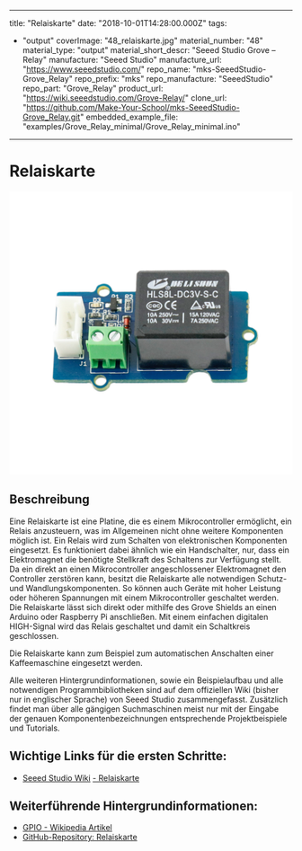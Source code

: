 
---
title: "Relaiskarte"
date: "2018-10-01T14:28:00.000Z"
tags: 
  - "output"
coverImage: "48_relaiskarte.jpg"
material_number: "48"
material_type: "output"
material_short_descr: "Seeed Studio Grove – Relay"
manufacture: "Seeed Studio"
manufacture_url: "https://www.seeedstudio.com/"
repo_name: "mks-SeeedStudio-Grove_Relay"
repo_prefix: "mks"
repo_manufacture: "SeeedStudio"
repo_part: "Grove_Relay"
product_url: "https://wiki.seeedstudio.com/Grove-Relay/"
clone_url: "https://github.com/Make-Your-School/mks-SeeedStudio-Grove_Relay.git"
embedded_example_file: "examples/Grove_Relay_minimal/Grove_Relay_minimal.ino"
---


# Relaiskarte

![Relaiskarte](./48_relaiskarte.jpg)

## Beschreibung
Eine Relaiskarte ist eine Platine, die es einem Mikrocontroller ermöglicht, ein Relais anzusteuern, was im Allgemeinen nicht ohne weitere Komponenten möglich ist.  Ein Relais wird zum Schalten von elektronischen Komponenten eingesetzt. Es funktioniert dabei ähnlich wie ein Handschalter, nur, dass ein Elektromagnet die benötigte Stellkraft des Schaltens zur Verfügung stellt. Da ein direkt an einen Mikrocontroller angeschlossener Elektromagnet den Controller zerstören kann, besitzt die Relaiskarte alle notwendigen Schutz- und Wandlungskomponenten. So können auch Geräte mit hoher Leistung oder höheren Spannungen mit einem Mikrocontroller geschaltet werden. Die Relaiskarte lässt sich direkt oder mithilfe des Grove Shields an einen Arduino oder Raspberry Pi anschließen. Mit einem einfachen digitalen HIGH-Signal wird das Relais geschaltet und damit ein Schaltkreis geschlossen.

Die Relaiskarte kann zum Beispiel zum automatischen Anschalten einer Kaffeemaschine eingesetzt werden.

Alle weiteren Hintergrundinformationen, sowie ein Beispielaufbau und alle notwendigen Programmbibliotheken sind auf dem offiziellen Wiki (bisher nur in englischer Sprache) von Seeed Studio zusammengefasst. Zusätzlich findet man über alle gängigen Suchmaschinen meist nur mit der Eingabe der genauen Komponentenbezeichnungen entsprechende Projektbeispiele und Tutorials.

<!-- infolist -->

<!-- infolists -->
## Wichtige Links für die ersten Schritte:

- [Seeed Studio Wiki](http://wiki.seeedstudio.com/Grove-Relay/) [- Relaiskarte](http://wiki.seeedstudio.com/Grove-Relay/)

## Weiterführende Hintergrundinformationen:

- [GPIO - Wikipedia Artikel](https://de.wikipedia.org/wiki/Allzweckeingabe/-ausgabe)
- [GitHub-Repository: Relaiskarte](https://github.com/MakeYourSchool/48-Relaiskarte)



